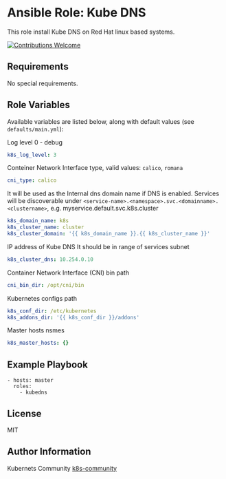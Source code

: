 Ansible Role: Kube DNS
======================

This role install Kube DNS on Red Hat linux based systems.

[![Contributions Welcome](https://img.shields.io/badge/contributions-welcome-brightgreen.svg?style=flat)](https://github.com/k8s-community/cluster-deploy/issues)

Requirements
------------

No special requirements.


Role Variables
--------------

Available variables are listed below, along with default values (see `defaults/main.yml`):

Log level 0 - debug
```yaml
k8s_log_level: 3
```

Conteiner Network Interface type, valid values: `calico`, `romana`
```yaml
cni_type: calico
```

It will be used as the Internal dns domain name if DNS is enabled.
Services will be discoverable under
`<service-name>.<namespace>.svc.<domainname>.<clustername>`, e.g.
myservice.default.svc.k8s.cluster
```yaml
k8s_domain_name: k8s
k8s_cluster_name: cluster
k8s_cluster_domain: '{{ k8s_domain_name }}.{{ k8s_cluster_name }}'
```

IP address of Kube DNS
It should be in range of services subnet
```yaml
k8s_cluster_dns: 10.254.0.10
```

Container Network Interface (CNI) bin path
```yaml
cni_bin_dir: /opt/cni/bin
```

Kubernetes configs path
```yaml
k8s_conf_dir: /etc/kubernetes
k8s_addons_dir: '{{ k8s_conf_dir }}/addons'
```

Master hosts nsmes
```yaml
k8s_master_hosts: {}
```

Example Playbook
----------------

    - hosts: master
      roles:
        - kubedns

License
-------

MIT

Author Information
------------------

Kubernets Community [k8s-community](https://github.com/k8s-community)
